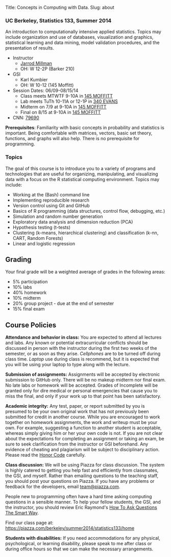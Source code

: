 Title: Concepts in Computing with Data.
Slug: about

### UC Berkeley, Statistics 133, Summer 2014

An introduction to computationally intensive applied statistics. Topics may
include organization and use of databases, visualization and graphics,
statistical learning and data mining, model validation procedures, and the
presentation of results.

* Instructor
    * [Jarrod Millman](http://jarrodmillman.com)
    * OH: W 12-2P (Barker 210)
* GSI
    * Karl Kumbier 
    * OH: W 10-12 (145 Moffitt)
* Session Dates: 06/09-08/15/14
    * Class meets MTWTF 9-10A in [145 MOFFITT](https://www.google.com/maps/place/Moffitt+Undergraduate+Library)
    * Lab meets TuTh 10-11A or 12-1P in [340 EVANS](https://maps.google.com/maps?q=340+evans+statistics+berkeley+ca&hl=en&sll=37.8757,-122.25631&sspn=0.01045,0.021136&t=h&hq=340+evans+statistics+berkeley+ca&z=16)
    * Midterm on 7/9 at 9-10A in [145 MOFFITT](https://www.google.com/maps/place/Moffitt+Undergraduate+Library)
    * Final on 8/15 at 9-10A in [145 MOFFITT](https://www.google.com/maps/place/Moffitt+Undergraduate+Library)
* CNN: [79690](http://osoc.berkeley.edu/OSOC/osoc?p_ccn=79690&p_term=SU)


**Prerequisites**: Familiarity with basic concepts in probability and
statistics is important.  Being comfortable with matrices, vectors, basic set
theory, functions, and graphs will also help.  There is no prerequisite for
programming.

### Topics

The goal of this course is to introduce you to a variety of programs and
technologies that are useful for organizing, manipulating, and visualizing data
with a focus on the R statistical computing environment.  Topics may include:

* Working at the (Bash) command line
* Implementing reproducible research
* Version control using Git and GitHub
* Basics of R programming (data structures, control flow, debugging, etc.)
* Simulation and random number generation
* Exploratory data analysis and dimension reduction (PCA)
* Hypothesis testing (t-tests)
* Clustering (k-means, hierarchical clustering) and classification (k-nn, CART, Random Forests)
* Linear and logistic regression

## Grading

Your final grade will be a weighted average of grades in the following areas:

* 5% participation
* 10% labs
* 40% homework
* 10% midterm
* 20% group project - due at the end of semester
* 15% final exam

## Course Policies

**Attendance and behavior in class:** You are expected to attend all lectures
and labs.  Any known or potential extracurricular conflicts should be discussed
in person with the instructor during the first two weeks of the semester, or as
soon as they arise. *Cellphones* are to be turned off during class time.
*Laptop* use during class is recommend, but it is expected that you will be
using your laptop to type along with the lecture.

**Submission of assignments:** Assignments will be accepted by electronic
submission to GitHub only.  There will be no makeup midterm nor final exam. No
late labs or homework will be accepted.  Grades of Incomplete will be granted
only for dire medical or personal emergencies that cause you to miss the final,
and only if your work up to that point has been satisfactory.

**Academic integrity:** Any test, paper, or report submitted by you is presumed
to be your own original work that has not previously been submitted for credit
in another course. While you are encouraged to work together on homework
assignments, the work and writeup must be your own. For example, suggesting a
function to another student is acceptable, whereas simply giving him or her
your own code is not.  If you are not clear about the expectations for
completing an assignment or taking an exam, be sure to seek clarification from
the instructor or GSI beforehand. Any evidence of cheating and plagiarism will
be subject to disciplinary action.  Please read the [Honor
Code](http://asuc.org/honorcode/index.php) carefully.

**Class discussion:**  We will be using Piazza for class discussion.
The system is highly catered to getting you help fast and efficiently from
classmates, the GSI, and myself. Rather than emailing questions to the teaching
staff, you should post your questions on Piazza. If you have any
problems or feedback for the developers, email team@piazza.com.

People new to programming often have a hard time asking computing questions
in a sensible manner.  To help your fellow students, the GSI, and the instructor,
you should review Eric Raymond's [How To Ask Questions The Smart
Way](http://www.catb.org/esr/faqs/smart-questions.html).

Find our class page at: https://piazza.com/berkeley/summer2014/statistics133/home

**Students with disabilities:** If you need accommodations for any physical,
psychological, or learning disability, please speak to me after class or during
office hours so that we can make the necessary arrangements.
